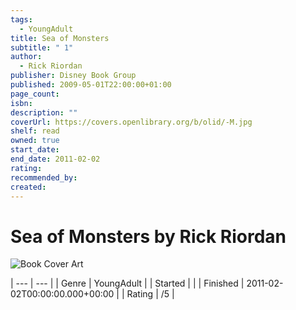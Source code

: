 ```yaml
---
tags:
  - YoungAdult
title: Sea of Monsters
subtitle: " 1"
author:
  - Rick Riordan
publisher: Disney Book Group
published: 2009-05-01T22:00:00+01:00
page_count: 
isbn: 
description: ""
coverUrl: https://covers.openlibrary.org/b/olid/-M.jpg
shelf: read
owned: true
start_date: 
end_date: 2011-02-02
rating: 
recommended_by: 
created: 
---
```


# Sea of Monsters by Rick Riordan

![Book Cover Art](https://covers.openlibrary.org/b/olid/-M.jpg)


| --- | --- |
| Genre | YoungAdult |
| Started |  |
| Finished | 2011-02-02T00:00:00.000+00:00 |
| Rating | /5 |

